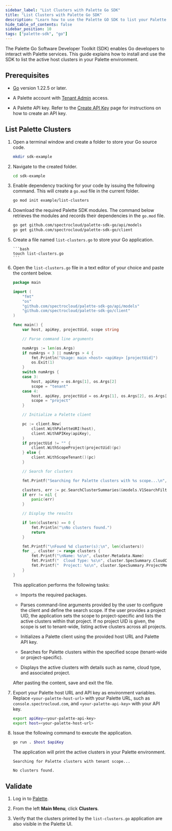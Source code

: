 ```yaml
---
sidebar_label: "List Clusters with Palette Go SDK"
title: "List Clusters with Palette Go SDK"
description: "Learn how to use the Palette GO SDK to list your Palette host clusters."
hide_table_of_contents: false
sidebar_position: 10
tags: ["palette-sdk", "go"]
---
```


The Palette Go Software Developer Toolkit (SDK) enables Go developers to interact with Palette services. This guide
explains how to install and use the SDK to list the active host clusters in your Palette environment.

## Prerequisites

- [Go](https://go.dev/doc/install) version 1.22.5 or later.

- A Palette account with [Tenant Admin](../../tenant-settings/tenant-settings.md) access.

- A Palette API key. Refer to the [Create API Key](../../user-management/authentication/api-key/create-api-key.md) page
  for instructions on how to create an API key.

## List Palette Clusters

1.  Open a terminal window and create a folder to store your Go source code.

    ```bash
    mkdir sdk-example
    ```

2.  Navigate to the created folder.

    ```bash
    cd sdk-example
    ```

3.  Enable dependency tracking for your code by issuing the following command. This will create a `go.mod` file in the
    current folder.

    ```bash
    go mod init example/list-clusters
    ```

4.  Download the required Palette SDK modules. The command below retrieves the modules and records their dependencies in
    the `go.mod` file.

    ```bash
    go get github.com/spectrocloud/palette-sdk-go/api/models
    go get github.com/spectrocloud/palette-sdk-go/client
    ```

5.  Create a file named `list-clusters.go` to store your Go application.

        ```bash
        touch list-clusters.go
        ```

6.  Open the `list-clusters.go` file in a text editor of your choice and paste the content below.

    ```go
    package main

    import (
        "fmt"
        "os"
        "github.com/spectrocloud/palette-sdk-go/api/models"
        "github.com/spectrocloud/palette-sdk-go/client"
    )

    func main() {
        var host, apiKey, projectUid, scope string

        // Parse command line arguments

        numArgs := len(os.Args)
        if numArgs < 3 || numArgs > 4 {
            fmt.Println("Usage: main <host> <apiKey> [projectUid]")
            os.Exit(1)
        }
        switch numArgs {
        case 3:
            host, apiKey = os.Args[1], os.Args[2]
            scope = "tenant"
        case 4:
            host, apiKey, projectUid = os.Args[1], os.Args[2], os.Args[3]
            scope = "project"
        }

        // Initialize a Palette client

        pc := client.New(
            client.WithPaletteURI(host),
            client.WithAPIKey(apiKey),
        )
        if projectUid != "" {
            client.WithScopeProject(projectUid)(pc)
        } else {
            client.WithScopeTenant()(pc)
        }

        // Search for clusters

        fmt.Printf("Searching for Palette clusters with %s scope...\n", scope)

        clusters, err := pc.SearchClusterSummaries(&models.V1SearchFilterSpec{}, []*models.V1SearchFilterSortSpec{})
        if err != nil {
            panic(err)
        }

        // Display the results

        if len(clusters) == 0 {
            fmt.Println("\nNo clusters found.")
            return
        }

        fmt.Printf("\nFound %d cluster(s):\n", len(clusters))
        for _, cluster := range clusters {
            fmt.Printf("\nName: %s\n", cluster.Metadata.Name)
            fmt.Printf("  Cloud Type: %s\n", cluster.SpecSummary.CloudConfig.CloudType)
            fmt.Printf("  Project: %s\n", cluster.SpecSummary.ProjectMeta.Name)
        }
    }
    ```

    This application performs the following tasks:

    - Imports the required packages.

    - Parses command-line arguments provided by the user to configure the client and define the search scope. If the
      user provides a project UID, the application sets the scope to project-specific and lists the active clusters
      within that project. If no project UID is given, the scope is set to tenant-wide, listing active clusters across
      all projects.

    - Initializes a Palette client using the provided host URL and Palette API key.

    - Searches for Palette clusters within the specified scope (tenant-wide or project-specific).

    - Displays the active clusters with details such as name, cloud type, and associated project.

    After pasting the content, save and exit the file.

7.  Export your Palette host URL and API key as environment variables. Replace `<your-palette-host-url>` with your
    Palette URL, such as `console.spectrocloud.com`, and `<your-palette-api-key>` with your API key.

    ```bash
    export apiKey=<your-palette-api-key>
    export host=<your-palette-host-url>
    ```

8.  Issue the following command to execute the application.

    ```bash
    go run . $host $apiKey
    ```

    The application will print the active clusters in your Palette environment.

    ```text hideClipboard
    Searching for Palette clusters with tenant scope...

    No clusters found.
    ```

## Validate

1. Log in to [Palette](https://console.spectrocloud.com/).

2. From the left **Main Menu**, click **Clusters**.

3. Verify that the clusters printed by the `list-clusters.go` application are also visible in the Palette UI.
